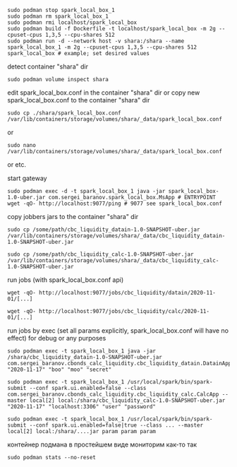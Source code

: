    sudo podman stop spark_local_box_1
    sudo podman rm spark_local_box_1
    sudo podman rmi localhost/spark_local_box
    sudo podman build -f Dockerfile -t localhost/spark_local_box -m 2g --cpuset-cpus 1,3,5 --cpu-shares 512
    sudo podman run -d --network host -v shara:/shara --name spark_local_box_1 -m 2g --cpuset-cpus 1,3,5 --cpu-shares 512 spark_local_box # example; set desired values

detect container "shara" dir

    sudo podman volume inspect shara

edit spark_local_box.conf in the container "shara" dir or copy new spark_local_box.conf to the container "shara" dir
 
    sudo cp ./shara/spark_local_box.conf /var/lib/containers/storage/volumes/shara/_data/spark_local_box.conf
    
or

    sudo nano /var/lib/containers/storage/volumes/shara/_data/spark_local_box.conf
    
or etc.

start gateway

    sudo podman exec -d -t spark_local_box_1 java -jar spark_local_box-1.0-uber.jar com.sergei_baranov.spark_local_box.MsApp # ENTRYPOINT
    wget -qO- http://localhost:9077/ping # 9077 see spark_local_box.conf
 
copy jobbers jars to the container "shara" dir

    sudo cp /some/path/cbc_liquidity_datain-1.0-SNAPSHOT-uber.jar /var/lib/containers/storage/volumes/shara/_data/cbc_liquidity_datain-1.0-SNAPSHOT-uber.jar
    
    sudo cp /some/path/cbc_liquidity_calc-1.0-SNAPSHOT-uber.jar /var/lib/containers/storage/volumes/shara/_data/cbc_liquidity_calc-1.0-SNAPSHOT-uber.jar
    
run jobs (with spark_local_box.conf api)

    wget -qO- http://localhost:9077/jobs/cbc_liquidity/datain/2020-11-01/[...]
    
    wget -qO- http://localhost:9077/jobs/cbc_liquidity/calc/2020-11-01/[...]
    
run jobs by exec (set all params explicitly, spark_local_box.conf will have no effect) for debug or any purposes

    sudo podman exec -t spark_local_box_1 java -jar /shara/cbc_liquidity_datain-1.0-SNAPSHOT-uber.jar com.sergei_baranov.cbonds_calc_liquidity.cbc_liquidity_datain.DatainApp "2020-11-17" "boo" "moo" "secret"

    sudo podman exec -t spark_local_box_1 /usr/local/spark/bin/spark-submit --conf spark.ui.enabled=false --class com.sergei_baranov.cbonds_calc_liquidity.cbc_liquidity_calc.CalcApp --master local[2] local:/shara/cbc_liquidity_calc-1.0-SNAPSHOT-uber.jar "2020-11-17" "localhost:3306" "user" "password"
    
    sudo podman exec -t spark_local_box_1 /usr/local/spark/bin/spark-submit --conf spark.ui.enabled=false|true --class ... --master local[2] local:/shara/....jar param param param

контейнер подмана в простейшем виде мониторим как-то так

    sudo podman stats --no-reset